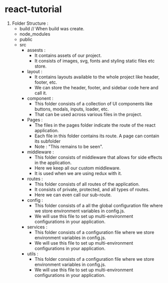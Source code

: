 # react-tutorial

1. Folder Structure :
   - build // When build was create.
   - node_modules
   - public
   - src
     - assests :
       - It contains assets of our project.
       - It consists of images, svg, fonts and styling static files etc store.
     - layout :
       - It contains layouts available to the whole project like header, footer, etc.
       - We can store the header, footer, and sidebar code here and call it.
     - component :
       - This folder consists of a collection of UI components like buttons, modals, inputs, loader, etc.
       - That can be used across various files in the project.
     - Pages :
       - The files in the pages folder indicate the route of the react application.
       - Each file in this folder contains its route. A page can contain its subfolder
       - Note : "This remains to be seen".
     - middleware :
       - This folder consists of middleware that allows for side effects in the application.
       - Here we keep all our custom middleware.
       - It is used when we are using redux with it.
     - routes :
       - This folder consists of all routes of the application.
       - It consists of private, protected, and all types of routes.
       - Here we can even call our sub-route.
     - config :
       - This folder consists of a all the global configuration file where we store environment variables in config.js.
       - We will use this file to set up multi-environment configurations in your application.
     - services :
       - This folder consists of a configuration file where we store environment variables in config.js.
       - We will use this file to set up multi-environment configurations in your application.
     - utils :
       - This folder consists of a configuration file where we store environment variables in config.js.
       - We will use this file to set up multi-environment configurations in your application.
